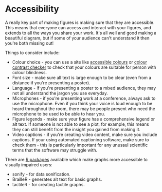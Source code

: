 # Accessibility

A really key part of making figures is making sure that they are accessible.
This means that everyone can access and interact with your figures, and extends to all the ways you share your work.
It's all well and good making a beautiful diagram, but if some of your audience can't understand it then you're both missing out!

Things to consider include:

* Colour choice - you can use a site like [accessible colours](https://accessible-colors.com/) or [colour contrast checker](https://colourcontrast.cc/) to check that your colours are suitable for person with colour blindness.
* Font size - make sure all text is large enough to be clear (even from a distance if you're presenting a poster).
* Language - If you're presenting a poster to a mixed audience, they may not all understand the jargon you use everyday.
* Microphones - if you're presenting work at a conference, always ask to use the microphone.
  Even if you think your voice is loud enough to be heard throughout the room, there may be people present who need the microphone to be used to be able to hear you.
* Figure legends - make sure your figure has a comprehensive legend or alt text.
    If someone is not able to see a plot, for example, this means they can still benefit from the insight you gained from making it.
* Video captions - if you're creating video content, make sure you include captions. 
    If your using automated captioning software, make sure to check them - this is particularly important for any unusaul scientific terms that the software may struggle with.


There are [R packages](https://jooyoungseo.com/post/ds4blind/) available which make graphs more accessible to visually impaired users: 

* sonify - for data sonification.
* BrailleR - generates alt text for basic graphs.
* tactileR - for creating tactile graphs.
